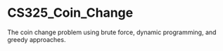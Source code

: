 # CS325_Coin_Change
The coin change problem using brute force, dynamic programming, and greedy approaches.
